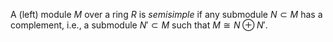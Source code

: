 A (left) module $M$ over a ring $R$ is *semisimple* if any submodule $N \subset M$ has a complement, i.e., a submodule $N' \subset M$ such that $M \cong N \oplus N'$.
